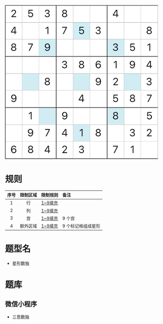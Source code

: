 ![](../../../../../images/sudoku/星形数独.jpeg)

# 规则

| 序号  | 限制区域 | 限制规则    | 备注         |
|:---:|:----:|:--------|:-----------|
|  1  |  行   | [1~9填充] |            |
|  2  |  列   | [1~9填充] |            |
|  3  |  宫   | [1~9填充] | 9 个宫       |
|  4  | 额外区域 | [1~9填充] | 9 个标记格组成星形 |

# 题型名

- 星形数独

# 题库

## 微信小程序
- 三思数独

[1~9填充]: ../../../../../rules.md#1~9填充